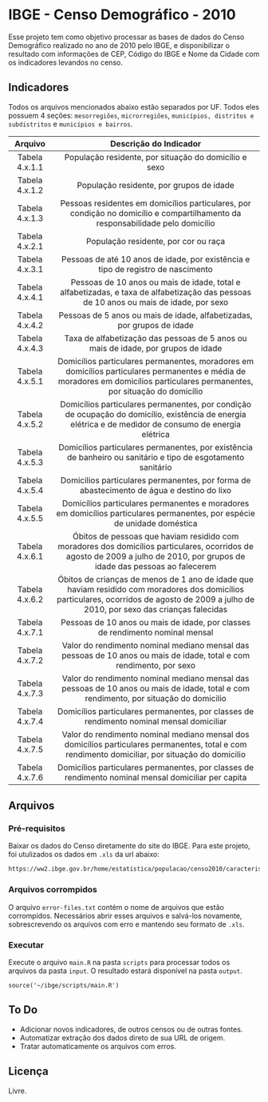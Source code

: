 # IBGE - Censo Demográfico - 2010
Esse projeto tem como objetivo processar as bases de dados do Censo Demográfico realizado no ano de 2010 pelo IBGE, e disponibilizar o resultado com informações de CEP, Código do IBGE e Nome da Cidade com os indicadores levandos no censo.

## Indicadores
Todos os arquivos mencionados abaixo estão separados por UF. Todos eles possuem 4 seções: `mesorregiões`, `microrregiões`, `municípios, distritos e subdistritos` e `municípios e bairros`.

| Arquivo | Descrição do Indicador |
| :-------------: | :-------------: | 
| Tabela 4.x.1.1 | População residente, por situação do domicílio e sexo |
| Tabela 4.x.1.2 | População residente, por grupos de idade |
| Tabela 4.x.1.3 | Pessoas residentes em domicílios particulares, por condição no domicílio e compartilhamento da responsabilidade pelo domicílio |
| Tabela 4.x.2.1 | População residente, por cor ou raça |
| Tabela 4.x.3.1 | Pessoas de até 10 anos de idade, por existência e tipo de registro de nascimento |
| Tabela 4.x.4.1 | Pessoas de 10 anos ou mais de idade, total e alfabetizadas, e taxa de alfabetização das pessoas de 10 anos ou mais de idade, por sexo |
| Tabela 4.x.4.2 | Pessoas de 5 anos ou mais de idade, alfabetizadas, por grupos de idade |
| Tabela 4.x.4.3 | Taxa de alfabetização das pessoas de 5 anos ou mais de idade, por grupos de idade |
| Tabela 4.x.5.1 | Domicílios particulares permanentes, moradores em domicílios particulares permanentes e média de moradores em domicílios particulares permanentes, por situação do domicílio |
| Tabela 4.x.5.2 | Domicílios particulares permanentes, por condição de ocupação do domicílio, existência de energia elétrica e de medidor de consumo de energia elétrica |
| Tabela 4.x.5.3 | Domicílios particulares permanentes, por existência de banheiro ou sanitário e tipo de esgotamento sanitário |
| Tabela 4.x.5.4 | Domicílios particulares permanentes, por forma de abastecimento de água e destino do lixo |
| Tabela 4.x.5.5 | Domicílios particulares permanentes e moradores em domicílios particulares permanentes, por espécie de unidade doméstica |
| Tabela 4.x.6.1 | Óbitos de pessoas que haviam residido com moradores dos domicílios particulares, ocorridos de agosto de 2009 a julho de 2010, por grupos de idade das pessoas ao falecerem |
| Tabela 4.x.6.2 | Óbitos de crianças de menos de 1 ano de idade que haviam residido com moradores dos domicílios particulares, ocorridos de agosto de 2009 a julho de 2010, por sexo das crianças falecidas |
| Tabela 4.x.7.1 | Pessoas de 10 anos ou mais de idade, por classes de rendimento nominal mensal |
| Tabela 4.x.7.2 | Valor do rendimento nominal mediano mensal das pessoas de 10 anos ou mais de idade, total e com rendimento, por sexo |
| Tabela 4.x.7.3 | Valor do rendimento nominal mediano mensal das pessoas de 10 anos ou mais de idade, total e com rendimento, por situação do domicilio |
| Tabela 4.x.7.4 | Domicílios particulares permanentes, por classes de rendimento nominal mensal domiciliar |
| Tabela 4.x.7.5 | Valor do rendimento nominal mediano mensal dos domicílios particulares permanentes, total e com rendimento domiciliar, por situação do domicilio |
| Tabela 4.x.7.6 | Domicílios particulares permanentes, por classes de rendimento nominal mensal domiciliar per capita |

## Arquivos 
### Pré-requisitos
Baixar os dados do Censo diretamente do site do IBGE. Para este projeto, foi utulizados os dados em `.xls` da url abaixo:
```sh
https://ww2.ibge.gov.br/home/estatistica/populacao/censo2010/caracteristicas_da_populacao/caracteristicas_da_populacao_tab_municipios_zip_xls.shtm
```
### Arquivos corrompidos
O arquivo `error-files.txt` contém o nome de arquivos que estão corrompidos. Necessários abrir esses arquivos e salvá-los novamente, sobrescrevendo os arquivos com erro e mantendo seu formato de `.xls`.

### Executar
Execute o arquivo `main.R` na pasta `scripts` para processar todos os arquivos da pasta `input`. O resultado estará disponível na pasta `output`.

~~~~
source('~/ibge/scripts/main.R')
~~~~

## To Do
 - Adicionar novos indicadores, de outros censos ou de outras fontes.
 - Automatizar extração dos dados direto de sua URL de origem.
 - Tratar automaticamente os arquivos com erros.

## Licença
Livre.
